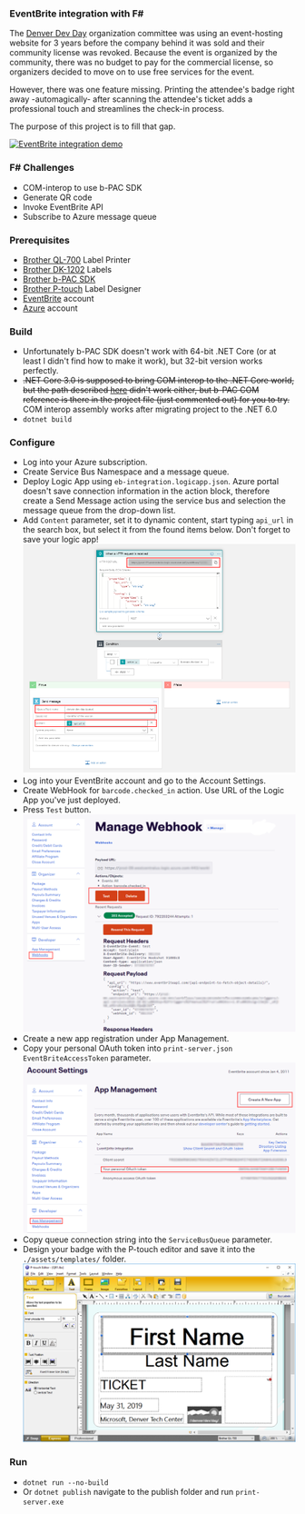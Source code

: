 ### EventBrite integration with F#

The [Denver Dev Day](https://denverdevday.github.io/) organization committee was using an event-hosting website for 3 years before the company behind it was sold and their community license was revoked. Because the event is organized by the community, there was no budget to pay for the commercial license, so organizers decided to move on to use free services for the event.

However, there was one feature missing. Printing the attendee's badge right away -automagically- after scanning the attendee's ticket adds a professional touch and streamlines the check-in process.

The purpose of this project is to fill that gap.

[![EventBrite integration demo](http://img.youtube.com/vi/YbJaJDEbzdk/0.jpg)](http://www.youtube.com/watch?v=YbJaJDEbzdk "EventBrite integration demo")

### F# Challenges

* COM-interop to use b-PAC SDK
* Generate QR code
* Invoke EventBrite API
* Subscribe to Azure message queue

### Prerequisites

* [Brother QL-700](https://www.brother-usa.com/products/QL700) Label Printer
* [Brother DK-1202](https://www.brother-usa.com/products/DK1202) Labels
* [Brother b-PAC SDK](https://www.brother.co.jp/eng/dev/bpac/download/index.aspx)
* [Brother P-touch](https://support.brother.com/g/b/downloadend.aspx?c=us&lang=en&prod=lpql700eus&os=10011&dlid=dlfp100377_000&flang=178&type3=296) Label Designer
* [EventBrite](https://www.eventbrite.com) account
* [Azure](https://portal.azure.com) account

### Build

* Unfortunately b-PAC SDK doesn't work with 64-bit .NET Core (or at least I didn't find how to make it work),
but 32-bit version works perfectly.
* ~~.NET Core 3.0 is supposed to bring COM interop to the .NET Core world, but the path described [here](https://github.com/dotnet/samples/tree/master/core/extensions/ExcelDemo) didn't work either, but b-PAC COM reference is
there in the project file (just commented out) for you to try.~~  COM interop assembly works after migrating project to the .NET 6.0
* `dotnet build`

### Configure

* Log into your Azure subscription.
* Create Service Bus Namespace and a message queue.
* Deploy Logic App using `eb-integration.logicapp.json`. Azure portal doesn't save connection information in the
action block, therefore create a Send Message action using the service bus and selection the message queue
from the drop-down list.
* Add `Content` parameter, set it to dynamic content, start typing `api_url` in the search box, but select
it from the found items below. Don't forget to save your logic app!
![LogicApp Designer](https://github.com/grishace/print-server/blob/master/images/logicapp-designer.png)
* Log into your EventBrite account and go to the Account Settings.
* Create WebHook for `barcode.checked_in` action. Use URL of the Logic App you've just deployed.
* Press `Test` button.
![EventBrite WebHook](https://github.com/grishace/print-server/blob/master/images/eventbrite-webhook.png)
* Create a new app registration under App Management.
* Copy your personal OAuth token into `print-server.json` `EventBriteAccessToken` parameter.
![EventBrite App Management](https://github.com/grishace/print-server/blob/master/images/eventbrite-app.png)
* Copy queue connection string into the `ServiceBusQueue` parameter.
* Design your badge with the P-touch editor and save it into the `./assets/templates/` folder.
![P-touch](https://github.com/grishace/print-server/blob/master/images/p-touch.png)

### Run

* `dotnet run --no-build`
* Or `dotnet publish` navigate to the publish folder and run `print-server.exe`
